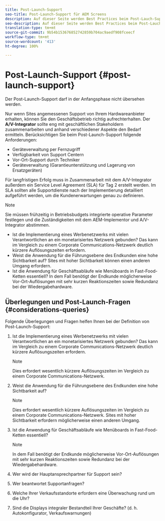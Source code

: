 ```yaml
---
title: Post-Launch-Support
seo-title: Post-Launch-Support für AEM Screens
description: Auf dieser Seite werden Best Practices beim Post-Lauch-Support für AEM Screens beschrieben.
seo-description: Auf dieser Seite werden Best Practices beim Post-Lauch-Support für AEM Screens beschrieben.
translation-type: tm+mt
source-git-commit: 9b54b153676852742859b704ac9aedf908fceecf
workflow-type: tm+mt
source-wordcount: '413'
ht-degree: 100%

---
```



# Post-Launch-Support {#post-launch-support}


Der Post-Launch-Support darf in der Anfangsphase nicht übersehen werden.

Nur wenn Sites angemessenen Support von Ihrem Hardwareanbieter erhalten, können Sie den Geschäftsbetrieb richtig aufrechterhalten. Der **A/V-Integrator** sollte eng mit geschäftlichen Stakeholdern zusammenarbeiten und anhand verschiedener Aspekte den Bedarf ermitteln.
Berücksichtigen Sie beim Post-Launch-Support folgende Anforderungen:

* Geräteverwaltung per Fernzugriff
* Verfügbarkeit von Support Centern
* Vor-Ort-Support durch Techniker
* Geräteverwaltung (Garantieunterstützung und Lagerung von Ersatzgeräten)

Für langfristigen Erfolg muss in Zusammenarbeit mit dem A/V-Integrator außerdem ein Service Level Agreement (SLA) für Tag 2 erstellt werden. Im SLA sollten alle Supportdienste nach der Implementierung detailliert aufgeführt werden, um die Kundenerwartungen genau zu definieren.

>[!NOTE]
>
>Sie müssen frühzeitig in Betriebsbudgets integrierte operative Parameter festlegen und die Zuständigkeiten mit dem AEM-Implementor und A/V-Integrator abstimmen.
>
>* Ist die Implementierung eines Werbenetzwerks mit vielen Verantwortlichen an ein monetarisiertes Netzwerk gebunden? Das kann im Vergleich zu einem Corporate Communications-Netzwerk deutlich kürzere Auflösungszeiten erfordern.
>* Weist die Anwendung für die Führungsebene des Endkunden eine hohe Sichtbarkeit auf? Sites mit hoher Sichtbarkeit können einen anderen Umgang erfordern.
>* Ist die Anwendung für Geschäftsabläufe wie Menüboards in Fast-Food-Ketten essentiell? In dem Fall benötigt der Endkunde möglicherweise Vor-Ort-Auflösungen mit sehr kurzen Reaktionszeiten sowie Redundanz bei der Wiedergabehardware.


## Überlegungen und Post-Launch-Fragen {#considerations-queries}

Folgende Überlegungen und Fragen helfen Ihnen bei der Definition von Post-Launch-Support:

1. Ist die Implementierung eines Werbenetzwerks mit vielen Verantwortlichen an ein monetarisiertes Netzwerk gebunden? Das kann im Vergleich zu einem Corporate Communications-Netzwerk deutlich kürzere Auflösungszeiten erfordern.
 
   >[!NOTE]
   >
   > Dies erfordert wesentlich kürzere Auflösungszeiten im Vergleich zu einem Corporate Communications-Netzwerk.

1. Weist die Anwendung für die Führungsebene des Endkunden eine hohe Sichtbarkeit auf?

   >[!NOTE]
   >
   > Dies erfordert wesentlich kürzere Auflösungszeiten im Vergleich zu einem Corporate Communications-Netzwerk. Sites mit hoher Sichtbarkeit erfordern möglicherweise einen anderen Umgang.

1. Ist die Anwendung für Geschäftsabläufe wie Menüboards in Fast-Food-Ketten essentiell?

   >[!NOTE]
   >
   > In dem Fall benötigt der Endkunde möglicherweise Vor-Ort-Auflösungen mit sehr kurzen Reaktionszeiten sowie Redundanz bei der Wiedergabehardware.

1. Wer wird der Hauptansprechpartner für Support sein?

1. Wer beantwortet Supportanfragen?

1. Welche Ihrer Verkaufsstandorte erfordern eine Überwachung rund um die Uhr?

1. Sind die Displays integraler Bestandteil Ihrer Geschäfte? (d. h. Autokonfigurator, Verkaufswarnungen)
